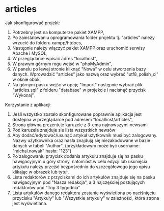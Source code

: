 # articles

Jak skonfigurować projekt:
1. Potrzebny jest na komputerze pakiet XAMPP,
2. Po zainstalowaniu oprogramowania folder projektu tj. "articles" należy wrzucić do folderu xampp/htdocs,
2. Następnie należy włączyć pakiet XAMPP oraz uruchomić serwisy Apache i MySQL,
4. W przeglądarce wpisać adres "localhost",
5. W prawym górnym rogu wejść w "phpMyAdmin",
6. W panelu po lewej stronie kliknąć "Nowa" w celu stworzenia bazy danych. Wprowadzić "articles" jako nazwę oraz wybrać "utf8_polish_ci" w oknie obok,
7. Na górnym pasku wejśc w opcję "Import" następnie wybrać plik "articles.sql" z folderu "database" w projekcie i nacisnąć przycisk "Wykonaj",

Korzystanie z aplikacji:
1. Jeśli wszystko zostało skonfigurowane poprawnie aplikacja jest dostępna w przeglądarce pod adresem "localhost/articles",
2. Strona główna prezentuje karuzele z 3-ema najnowszymi newsami
3. Pod karuzela znajduje sie lista wszystkich newsów
4. Aby dodać/edytować/usunąć artykuł użytkownik musi być zalogowany. Nazwy użytkownika oraz hasła znajdują się niezakodowane w bazie danych w tabeli "Author", (przykładowym może być username: "michal.nowak" hasło: "123")
5. Po zalogowaniu przycisk dodania artykułu znajduje się na pasku nawigacyjnym u góry strony, natomiast w celu edycji lub usunięcia artykułu należy przejść bezpośrednio do szczegółowego jego opisu klikając w obrazek lub tytuł,
6. Lista redaktorów z przyciskami do ich artykułów znajduje się na pasku nawigacyjnym pod "Nasza redakcja", a 3 najczęściej postujących redaktorów pod "Top 3 tygodnia"
7. Lista artykułów danego redaktora zostanie wyświetlona po naciśnięciu przycisku "Artykuły" lub "Wszystkie artykuły" w zależności, która strona jest wyświetlana.

